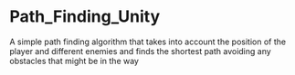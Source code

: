 # Path_Finding_Unity
  A simple path finding algorithm that takes into account the position of the player and different enemies and finds the shortest  path avoiding any obstacles that might be in the way
